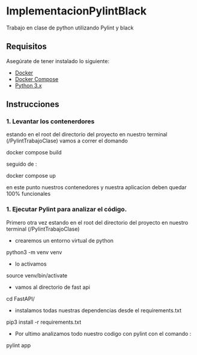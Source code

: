 # ImplementacionPylintBlack
Trabajo en clase de python utilizando Pylint y black

## Requisitos

Asegúrate de tener instalado lo siguiente:

- [Docker](https://www.docker.com/get-started)
- [Docker Compose](https://docs.docker.com/compose/)
- [Python 3.x](https://www.python.org/downloads/)

## Instrucciones

### 1. Levantar los contenerdores 

estando en el root del directorio del proyecto en nuestro terminal (/PylintTrabajoClase) vamos a correr el domando 

docker compose build 

seguido de :

docker compose up

en este punto nuestros contenedores y nuestra aplicacion deben quedar 100% funcionales

### 1.  Ejecutar Pylint para analizar el código.

Primero otra vez estando en el root del directorio del proyecto en nuestro terminal (/PylintTrabajoClase)

- crearemos un entorno virtual de python

python3 -m venv venv

- lo activamos

source venv/bin/activate

- vamos al directorio de fast api

cd FastAPI/

- instalamos todas nuestras dependencias desde el requirements.txt 

pip3 install -r requirements.txt

- Por ultimo analizamos todo nuestro codigo con pylint con el comando :

pylint app
